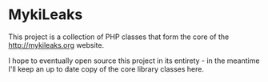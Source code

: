 MykiLeaks
=========

This project is a collection of PHP classes that form the core of the http://mykileaks.org 
website.

I hope to eventually open source this project in its entirety - in the meantime I'll keep an up to 
date copy of the core library classes here.

